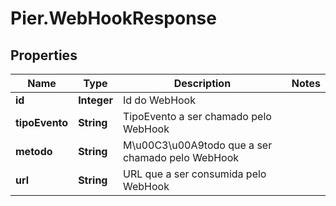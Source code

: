 # Pier.WebHookResponse

## Properties
Name | Type | Description | Notes
------------ | ------------- | ------------- | -------------
**id** | **Integer** | Id do WebHook | 
**tipoEvento** | **String** | TipoEvento a ser chamado pelo WebHook | 
**metodo** | **String** | M\u00C3\u00A9todo que a ser chamado pelo WebHook | 
**url** | **String** | URL que a ser consumida pelo WebHook | 


